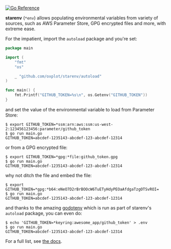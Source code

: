 [![Go
Reference](https://pkg.go.dev/badge/github.com/oxplot/starenv.svg)](https://pkg.go.dev/github.com/oxplot/starenv)

**starenv** (`*env`) allows populating environmental variables from
variety of sources, such as AWS Parameter Store, GPG encrypted files
and more, with extreme ease.

For the impatient, import the `autoload` package and you're set:

```go
package main

import (
	"fmt"
	"os"

	_ "github.com/oxplot/starenv/autoload"
)

func main() {
	fmt.Printf("GITHUB_TOKEN=%s\n", os.Getenv("GITHUB_TOKEN"))
}
```

and set the value of the environmental variable to load from Parameter
Store:

```
$ export GITHUB_TOKEN=*ssm:arn:aws:ssm:us-west-2:123456123456:parameter/github_token
$ go run main.go
GITHUB_TOKEN=abcdef-1235143-abcdef-123-abcdef-12314
```

or from a GPG encrypted file:

```
$ export GITHUB_TOKEN=*gpg:*file:github_token.gpg
$ go run main.go
GITHUB_TOKEN=abcdef-1235143-abcdef-123-abcdef-12314
```

why not ditch the file and embed the file:

```
$ export GITHUB_TOKEN=*gpg:*b64:eNeO7D2rBrBOOcW6TuETyHdyPEOaAfdgaTzgOTSvROI=
$ go run main.go
GITHUB_TOKEN=abcdef-1235143-abcdef-123-abcdef-12314
```

and thanks to the amazing [godotenv](https://github.com/joho/godotenv)
which is run as part of starenv's `autoload` package, you can even do:

```
$ echo 'GITHUB_TOKEN=*keyring:awesome_app/github_token' > .env
$ go run main.go
GITHUB_TOKEN=abcdef-1235143-abcdef-123-abcdef-12314
```

For a full list, see [the
docs](https://pkg.go.dev/github.com/oxplot/starenv/derefer#NewDefault).
